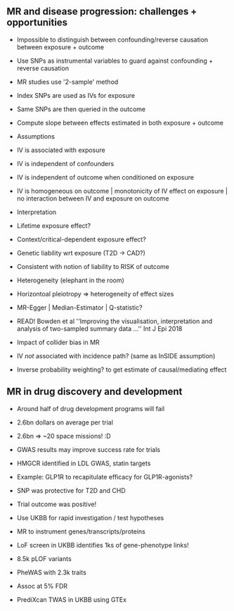 MR and disease progression: challenges + opportunities
------------------------------------------------------

- Impossible to distinguish between confounding/reverse causation between exposure + outcome
- Use SNPs as instrumental variables to guard against confounding + reverse causation

- MR studies use '2-sample' method
 - Index SNPs are used as IVs for exposure
 - Same SNPs are then queried in the outcome
 - Compute slope between effects estimated in both exposure + outcome

- Assumptions
 - IV is associated with exposure
 - IV is independent of confounders
 - IV is independent of outcome when conditioned on exposure
 - IV is homogeneous on outcome | monotonicity of IV effect on exposure | no interaction between IV and exposure on outcome

- Interpretation
 - Lifetime exposure effect?
 - Context/critical-dependent exposure effect?
 - Genetic liability wrt exposure (T2D -> CAD?)
  - Consistent with notion of liability to RISK of outcome

- Heterogeneity (elephant in the room)
 - Horizontoal pleiotropy => heterogeneity of effect sizes
 - MR-Egger | Median-Estimator | Q-statistic?
 - READ! Bowden et al ''Improving the visualisation, interpretation and analysis of two-sampled summary data ...'' Int J Epi 2018

- Impact of collider bias in MR
 - IV _not_ associated with incidence path? (same as InSIDE assumption)
 - Inverse probability weighting? to get estimate of causal/mediating effect

MR in drug discovery and development
------------------------------------

- Around half of drug development programs will fail
- 2.6bn dollars on average per trial
- 2.6bn => ~20 space missions! :D
- GWAS results may improve success rate for trials
 - HMGCR identified in LDL GWAS, statin targets

- Example: GLP1R to recapitulate efficacy for GLP1R-agonists?
 - SNP was protective for T2D and CHD
 - Trial outcome was positive!

- Use UKBB for rapid investigation / test hypotheses
- MR to instrument genes/transcripts/proteins
- LoF screen in UKBB identifies 1ks of gene-phenotype links!
 - 8.5k pLOF variants
 - PheWAS with 2.3k traits
 - Assoc at 5% FDR
- PrediXcan TWAS in UKBB using GTEx
